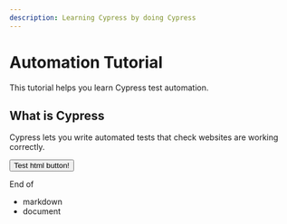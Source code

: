 ```yaml
---
description: Learning Cypress by doing Cypress
---
```


# Automation Tutorial

This tutorial helps you learn Cypress test automation.

## What is Cypress

Cypress lets you write automated tests that check websites are working correctly.

<button>Test html button!</button>

End of 
 - markdown 
 - document
